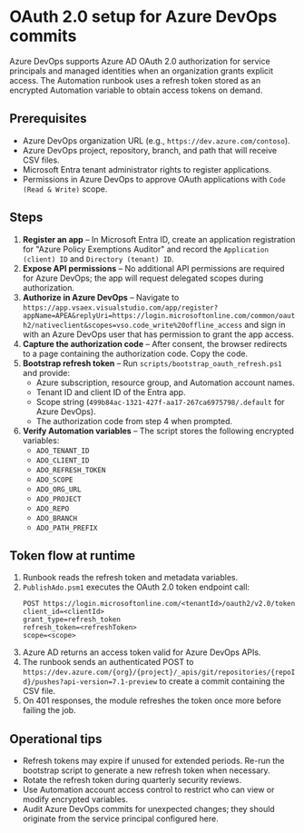 # OAuth 2.0 setup for Azure DevOps commits

Azure DevOps supports Azure AD OAuth 2.0 authorization for service principals and managed identities when an organization grants explicit access. The Automation runbook uses a refresh token stored as an encrypted Automation variable to obtain access tokens on demand.

## Prerequisites

* Azure DevOps organization URL (e.g., `https://dev.azure.com/contoso`).
* Azure DevOps project, repository, branch, and path that will receive CSV files.
* Microsoft Entra tenant administrator rights to register applications.
* Permissions in Azure DevOps to approve OAuth applications with `Code (Read & Write)` scope.

## Steps

1. **Register an app** – In Microsoft Entra ID, create an application registration for "Azure Policy Exemptions Auditor" and record the `Application (client) ID` and `Directory (tenant) ID`.
2. **Expose API permissions** – No additional API permissions are required for Azure DevOps; the app will request delegated scopes during authorization.
3. **Authorize in Azure DevOps** – Navigate to `https://app.vsaex.visualstudio.com/app/register?appName=APEA&replyUri=https://login.microsoftonline.com/common/oauth2/nativeclient&scopes=vso.code_write%20offline_access` and sign in with an Azure DevOps user that has permission to grant the app access.
4. **Capture the authorization code** – After consent, the browser redirects to a page containing the authorization code. Copy the code.
5. **Bootstrap refresh token** – Run `scripts/bootstrap_oauth_refresh.ps1` and provide:
   * Azure subscription, resource group, and Automation account names.
   * Tenant ID and client ID of the Entra app.
   * Scope string (`499b84ac-1321-427f-aa17-267ca6975798/.default` for Azure DevOps).
   * The authorization code from step 4 when prompted.
6. **Verify Automation variables** – The script stores the following encrypted variables:
   * `ADO_TENANT_ID`
   * `ADO_CLIENT_ID`
   * `ADO_REFRESH_TOKEN`
   * `ADO_SCOPE`
   * `ADO_ORG_URL`
   * `ADO_PROJECT`
   * `ADO_REPO`
   * `ADO_BRANCH`
   * `ADO_PATH_PREFIX`

## Token flow at runtime

1. Runbook reads the refresh token and metadata variables.
2. `PublishAdo.psm1` executes the OAuth 2.0 token endpoint call:
   ```text
   POST https://login.microsoftonline.com/<tenantId>/oauth2/v2.0/token
   client_id=<clientId>
   grant_type=refresh_token
   refresh_token=<refreshToken>
   scope=<scope>
   ```
3. Azure AD returns an access token valid for Azure DevOps APIs.
4. The runbook sends an authenticated POST to `https://dev.azure.com/{org}/{project}/_apis/git/repositories/{repoId}/pushes?api-version=7.1-preview` to create a commit containing the CSV file.
5. On 401 responses, the module refreshes the token once more before failing the job.

## Operational tips

* Refresh tokens may expire if unused for extended periods. Re-run the bootstrap script to generate a new refresh token when necessary.
* Rotate the refresh token during quarterly security reviews.
* Use Automation account access control to restrict who can view or modify encrypted variables.
* Audit Azure DevOps commits for unexpected changes; they should originate from the service principal configured here.

